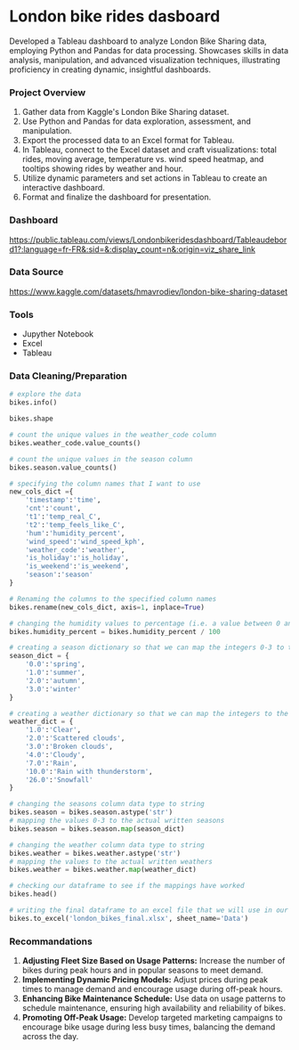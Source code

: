 # London bike rides dasboard
Developed a Tableau dashboard to analyze London Bike Sharing data, employing Python and Pandas for data processing. Showcases skills in data analysis, manipulation, and advanced visualization techniques, illustrating proficiency in creating dynamic, insightful dashboards.

### Project Overview
1. Gather data from Kaggle's London Bike Sharing dataset.
2. Use Python and Pandas for data exploration, assessment, and manipulation.
3. Export the processed data to an Excel format for Tableau.
4. In Tableau, connect to the Excel dataset and craft visualizations: total rides, moving average, temperature vs. wind speed heatmap, and tooltips showing rides by weather and hour.
5. Utilize dynamic parameters and set actions in Tableau to create an interactive dashboard.
6. Format and finalize the dashboard for presentation.

### Dashboard
https://public.tableau.com/views/Londonbikeridesdashboard/Tableaudebord1?:language=fr-FR&:sid=&:display_count=n&:origin=viz_share_link

### Data Source
https://www.kaggle.com/datasets/hmavrodiev/london-bike-sharing-dataset

### Tools
- Jupyther Notebook
- Excel
- Tableau

### Data Cleaning/Preparation

```python
# explore the data
bikes.info()
```
```python
bikes.shape
```
```python
# count the unique values in the weather_code column
bikes.weather_code.value_counts()
```
```python
# count the unique values in the season column
bikes.season.value_counts()
```
```python
# specifying the column names that I want to use
new_cols_dict ={
    'timestamp':'time',
    'cnt':'count', 
    't1':'temp_real_C',
    't2':'temp_feels_like_C',
    'hum':'humidity_percent',
    'wind_speed':'wind_speed_kph',
    'weather_code':'weather',
    'is_holiday':'is_holiday',
    'is_weekend':'is_weekend',
    'season':'season'
}

# Renaming the columns to the specified column names
bikes.rename(new_cols_dict, axis=1, inplace=True)
```
```python
# changing the humidity values to percentage (i.e. a value between 0 and 1)
bikes.humidity_percent = bikes.humidity_percent / 100
```
```python
# creating a season dictionary so that we can map the integers 0-3 to the actual written values
season_dict = {
    '0.0':'spring',
    '1.0':'summer',
    '2.0':'autumn',
    '3.0':'winter'
}

# creating a weather dictionary so that we can map the integers to the actual written values
weather_dict = {
    '1.0':'Clear',
    '2.0':'Scattered clouds',
    '3.0':'Broken clouds',
    '4.0':'Cloudy',
    '7.0':'Rain',
    '10.0':'Rain with thunderstorm',
    '26.0':'Snowfall'
}

# changing the seasons column data type to string
bikes.season = bikes.season.astype('str')
# mapping the values 0-3 to the actual written seasons
bikes.season = bikes.season.map(season_dict)

# changing the weather column data type to string
bikes.weather = bikes.weather.astype('str')
# mapping the values to the actual written weathers
bikes.weather = bikes.weather.map(weather_dict)
```
```python
# checking our dataframe to see if the mappings have worked
bikes.head()
```
```python
# writing the final dataframe to an excel file that we will use in our Tableau visualisations. The file will be the 'london_bikes_final.xlsx' file and the sheet name is 'Data'
bikes.to_excel('london_bikes_final.xlsx', sheet_name='Data')
```
### Recommandations
1. **Adjusting Fleet Size Based on Usage Patterns:** Increase the number of bikes during peak hours and in popular seasons to meet demand.
2. **Implementing Dynamic Pricing Models:** Adjust prices during peak times to manage demand and encourage usage during off-peak hours.
3. **Enhancing Bike Maintenance Schedule:** Use data on usage patterns to schedule maintenance, ensuring high availability and reliability of bikes.
4. **Promoting Off-Peak Usage:** Develop targeted marketing campaigns to encourage bike usage during less busy times, balancing the demand across the day.
